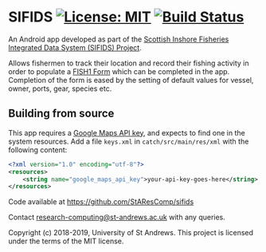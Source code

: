 # SIFIDS [![License: MIT](https://img.shields.io/badge/License-MIT-yellow.svg)](https://opensource.org/licenses/MIT) [![Build Status](https://travis-ci.org/StAResComp/sifids.svg?branch=master)](https://travis-ci.org/StAResComp/sifids)

An Android app developed as part of the [Scottish Inshore Fisheries
Integrated Data System (SIFIDS)
Project](https://www.masts.ac.uk/research/emff-sifids-project/).

Allows fishermen to track their location and record their fishing activity in
order to populate a [FISH1
Form](http://www.gov.scot/Topics/marine/Compliance/letters/FISH12016) which can
be completed in the app. Completion of the form is eased by the setting of
default values for vessel, owner, ports, gear, species etc.

## Building from source

This app requires a [Google Maps API
key](https://developers.google.com/maps/documentation/android-sdk/signup), and
expects to find one in the system resources. Add a file `keys.xml` in
`catch/src/main/res/xml` with the following content:

```XML
<?xml version="1.0" encoding="utf-8"?>
<resources>
    <string name="google_maps_api_key">your-api-key-goes-here</string>
</resources>
```

Code available at https://github.com/StAResComp/sifids

Contact research-computing@st-andrews.ac.uk with any queries.

Copyright (c) 2018-2019, University of St Andrews.
This project is licensed under the terms of the MIT license.
